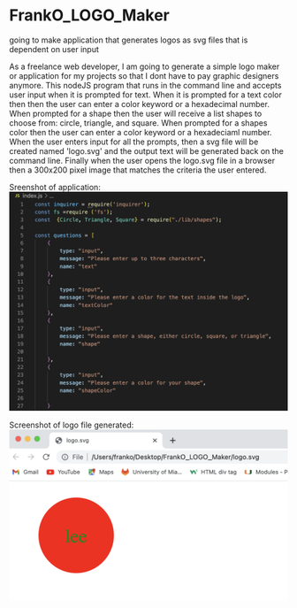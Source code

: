 # FrankO_LOGO_Maker
going to make application that generates logos as svg files that is dependent on user input

As a freelance web developer, I am going to generate a simple logo maker or application for my projects so that I dont have to pay graphic designers anymore. This nodeJS program that runs in the command line and accepts user input when it is prompted for text. When it is prompted for a text color then then the user can enter a color keyword or a hexadecimal number. When prompted for a shape then the user will receive a list shapes to choose from: circle, triangle, and square. When prompted for a shapes color then  the user can enter a color keyword or a hexadeciaml number. When the user enters input for all the prompts,  then a svg file will be created named 'logo.svg' and the output text will be generated back on the command line. Finally when the user opens the logo.svg file in a browser then a 300x200 pixel image that matches the criteria the user entered.

Sreenshot of application: 
![Screenshot of application code ](./application_code.png)

Screenshot of logo file generated:
![Screenshot of logo.svg ](./logo.png)